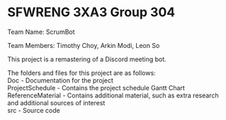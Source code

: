 # SFWRENG 3XA3 Group 304

Team Name: ScrumBot

Team Members: Timothy Choy, Arkin Modi, Leon So

This project is a remastering of a Discord meeting bot.

The folders and files for this project are as follows: \
Doc - Documentation for the project \
ProjectSchedule - Contains the project schedule Gantt Chart \
ReferenceMaterial - Contains additional material, such as extra research and additional sources of interest \
src - Source code


